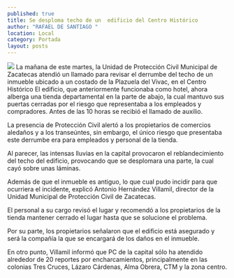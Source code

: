 ```yaml
---
published: true
title: Se desploma techo de un  edificio del Centro Histórico
author: "RAFAEL DE SANTIAGO "
location: Local
category: Portada
layout: posts
---
```


![](http://i.imgur.com/ZLBdHu1m.jpg)
La mañana de este martes, la Unidad de Protección Civil Municipal de Zacatecas atendió un llamado para revisar el derrumbe del techo de un inmueble ubicado a un costado de la Plazuela del Vivac, en el Centro Histórico
El edificio, que anteriormente funcionaba como hotel, ahora alberga una tienda departamental en la parte de abajo, la cual mantuvo sus puertas cerradas por el riesgo que representaba a los empleados y compradores. Antes de las 10 horas se
recibió el llamado de auxilio.

La presencia de Protección Civil alertó a los propietarios de comercios aledaños y a los transeúntes, sin embargo, el único riesgo que presentaba este derrumbe era para empleados y personal de la tienda.

Al parecer, las intensas lluvias en la capital provocaron el reblandecimiento del techo del edificio, provocando que se desplomara una parte, la cual cayó sobre unas láminas.

Además de que el inmueble es antiguo, lo que cual pudo incidir para que ocurriera el incidente, explicó Antonio Hernández Villamil, director de la Unidad Municipal de Protección Civil de Zacatecas.

El personal a su cargo revisó el lugar y recomendó a los propietarios de la tienda mantener cerrado el lugar hasta que se solucione el problema.

Por su parte, los propietarios señalaron que el edificio está asegurado y será la compañía la que se encargará de los daños en el inmueble.

En otro punto, Villamil informó que PC de la capital sólo ha atendido alrededor de 20 reportes por encharcamientos, principalmente en las colonias Tres Cruces, Lázaro Cárdenas, Alma Obrera, CTM  y la zona centro.
